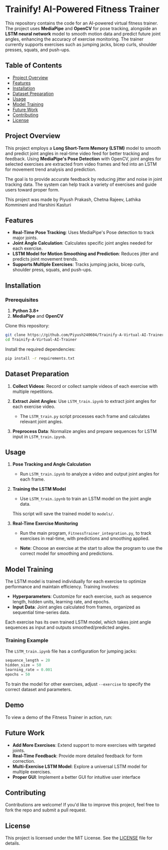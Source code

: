 # Trainify! AI-Powered Fitness Trainer

This repository contains the code for an AI-powered virtual fitness trainer. The project uses **MediaPipe** and **OpenCV** for pose tracking, alongside an **LSTM neural network** model to smooth motion data and predict future joint angles, enhancing the accuracy of exercise monitoring. The trainer currently supports exercises such as jumping jacks, bicep curls, shoulder presses, squats, and push-ups.

## Table of Contents

- [Project Overview](#project-overview)
- [Features](#features)
- [Installation](#installation)
- [Dataset Preparation](#dataset-preparation)
- [Usage](#usage)
- [Model Training](#model-training)
- [Future Work](#future-work)
- [Contributing](#contributing)
- [License](#license)

## Project Overview

This project employs a **Long Short-Term Memory (LSTM)** model to smooth and predict joint angles in real-time video feed for better tracking and feedback. Using **MediaPipe's Pose Detection** with OpenCV, joint angles for selected exercises are extracted from video frames and fed into an LSTM for movement trend analysis and prediction.

The goal is to provide accurate feedback by reducing jitter and noise in joint tracking data. The system can help track a variety of exercises and guide users toward proper form.

This project was made by Piyush Prakash, Chetna Rajeev, Lathika Kommineni and Harshini Kasturi

## Features

- **Real-Time Pose Tracking**: Uses MediaPipe's Pose detection to track major joints.
- **Joint Angle Calculation**: Calculates specific joint angles needed for each exercise.
- **LSTM Model for Motion Smoothing and Prediction**: Reduces jitter and predicts joint movement trends.
- **Supports Multiple Exercises**: Tracks jumping jacks, bicep curls, shoulder press, squats, and push-ups.

## Installation

### Prerequisites
1. **Python 3.8+**
2. **MediaPipe** and **OpenCV**

Clone this repository:
```bash
git clone https://github.com/Piyush240604/Trainify-A-Virtual-AI-Trainer
cd Trainify-A-Virtual-AI-Trainer
```

Install the required dependencies:
```bash
pip install -r requirements.txt
```

## Dataset Preparation

1. **Collect Videos**: Record or collect sample videos of each exercise with multiple repetitions.
2. **Extract Joint Angles**: Use `LSTM_train.ipynb` to extract joint angles for each exercise video.
    - The `LSTM_train.py` script processes each frame and calculates relevant joint angles.

3. **Preprocess Data**: Normalize angles and prepare sequences for LSTM input in `LSTM_train.ipynb`.

## Usage

1. **Pose Tracking and Angle Calculation**
   - Run `LSTM_train.ipynb` to analyze a video and output joint angles for each frame.


2. **Training the LSTM Model**
   - Use `LSTM_train.ipynb` to train an LSTM model on the joint angle data.

   This script will save the trained model to `models/`.

3. **Real-Time Exercise Monitoring**
   - Run the main program, `FitnessTrainer_integration.py`, to track exercises in real-time, with predictions and smoothing applied.


   - **Note**: Choose an exercise at the start to allow the program to use the correct model for smoothing and predictions.

## Model Training

The LSTM model is trained individually for each exercise to optimize performance and maintain efficiency. Training involves:
- **Hyperparameters**: Customize for each exercise, such as sequence length, hidden units, learning rate, and epochs.
- **Input Data**: Joint angles calculated from frames, organized as sequential time-series data.
  
Each exercise has its own trained LSTM model, which takes joint angle sequences as input and outputs smoothed/predicted angles.

### Training Example

The `LSTM_train.ipynb` file has a configuration for jumping jacks:

```python
sequence_length = 20
hidden_size = 50
learning_rate = 0.001
epochs = 50
```

To train the model for other exercises, adjust `--exercise` to specify the correct dataset and parameters.

## Demo

To view a demo of the Fitness Trainer in action, run:

## Future Work

- **Add More Exercises**: Extend support to more exercises with targeted joints.
- **Real-Time Feedback**: Provide more detailed feedback for form correction.
- **Multi-Exercise LSTM Model**: Explore a universal LSTM model for multiple exercises.
- **Proper GUI**: Implement a better GUI for intuitive user interface

## Contributing

Contributions are welcome! If you'd like to improve this project, feel free to fork the repo and submit a pull request.

## License

This project is licensed under the MIT License. See the [LICENSE](./LICENSE) file for details.
